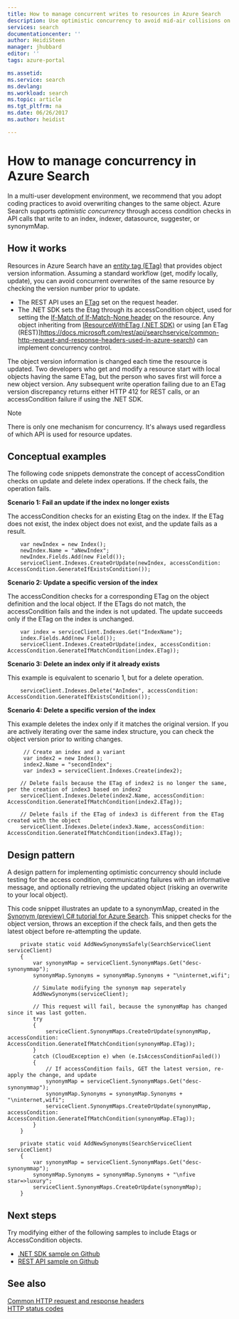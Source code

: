 ```yaml
---
title: How to manage concurrent writes to resources in Azure Search
description: Use optimistic concurrency to avoid mid-air collisions on updates or deletes to indexes, indexers, data sources.
services: search
documentationcenter: ''
author: HeidiSteen
manager: jhubbard
editor: ''
tags: azure-portal

ms.assetid: 
ms.service: search
ms.devlang: 
ms.workload: search
ms.topic: article
ms.tgt_pltfrm: na
ms.date: 06/26/2017
ms.author: heidist

---
```

# How to manage concurrency in Azure Search

In a multi-user development environment, we recommend that you adopt coding practices to avoid overwriting changes to the same object. Azure Search supports *optimistic concurrency* through access condition checks in API calls that write to an index, indexer, datasource, suggester, or synonymMap. 

## How it works

Resources in Azure Search have an [entity tag (ETag)](https://en.wikipedia.org/wiki/HTTP_ETag) that provides object version information. Assuming a standard workflow (get, modify locally, update), you can avoid concurrent overwrites of the same resource by checking the version number prior to update. 

+ The REST API uses an [ETag](https://docs.microsoft.com/rest/api/searchservice/common-http-request-and-response-headers-used-in-azure-search) set on the request header.
+ The .NET SDK sets the Etag through its accessCondition object, used for setting the [If-Match of If-Match-None header](https://docs.microsoft.com/rest/api/searchservice/common-http-request-and-response-headers-used-in-azure-search) on the resource. Any object inheriting from [IResourceWithETag (.NET SDK)](https://docs.microsoft.com/dotnet/api/microsoft.azure.search.models.iresourcewithetag?view=azuresearch-3.0.2) or using [an ETag (REST)]https://docs.microsoft.com/rest/api/searchservice/common-http-request-and-response-headers-used-in-azure-search) can implement concurrency control.

The object version information is changed each time the resource is updated. Two developers who get and modify a resource start with local objects having the same ETag, but the person who saves first will force a new object version. Any subsequent write operation failing due to an ETag version discrepancy returns either HTTP 412 for REST calls, or an accessCondition failure if using the .NET SDK. 

> [!Note]
> There is only one mechanism for concurrency. It's always used regardless of which API is used for resource updates. 

## Conceptual examples

The following code snippets demonstrate the concept of accessCondition checks on update and delete index operations. If the check fails, the operation fails.

**Scenario 1: Fail an update if the index no longer exists**

The accessCondition checks for an existing Etag on the index. If the ETag does not exist, the index object does not exist, and the update fails as a result. 

        var newIndex = new Index();
        newIndex.Name = "aNewIndex";
        newIndex.Fields.Add(new Field());
        serviceClient.Indexes.CreateOrUpdate(newIndex, accessCondition: AccessCondition.GenerateIfExistsCondition());

**Scenario 2: Update a specific version of the index**

The accessCondition checks for a corresponding ETag on the object definition and the local object. If the ETags do not match, the accessCondition fails and the index is not updated. The update succeeds only if the ETag on the index is unchanged. 

        var index = serviceClient.Indexes.Get("IndexName");
        index.Fields.Add(new Field());
        serviceClient.Indexes.CreateOrUpdate(index, accessCondition: AccessCondition.GenerateIfMatchCondition(index.ETag));

**Scenario 3: Delete an index only if it already exists**

This example is equivalent to scenario 1, but for a delete operation.

        serviceClient.Indexes.Delete("AnIndex", accessCondition: AccessCondition.GenerateIfExistsCondition()); 


**Scenario 4: Delete a specific version of the index**

This example deletes the index only if it matches the original version. If you are actively iterating over the same index structure, you can check the object version prior to writing changes.

         // Create an index and a variant
         var index2 = new Index();
         index2.Name = "secondIndex";
         var index3 = serviceClient.Indexes.Create(index2);

        // Delete fails because the ETag of index2 is no longer the same, per the creation of index3 based on index2
        serviceClient.Indexes.Delete(index2.Name, accessCondition:  AccessCondition.GenerateIfMatchCondition(index2.ETag)); 

        // Delete fails if the ETag of index3 is different from the ETag created with the object
        serviceClient.Indexes.Delete(index3.Name, accessCondition: AccessCondition.GenerateIfMatchCondition(index3.ETag)); 

## Design pattern

A design pattern for implementing optimistic concurrency should include testing for the access condition, communicating failures with an informative message, and optionally retrieving the updated object (risking an overwrite to your local object).

This code snippet illustrates an update to a synonymMap, created in the [Synonym (preview) C# tutorial for Azure Search](https://docs.microsoft.com/azure/search/search-synonyms-tutorial-sdk). This snippet checks for the object version, throws an exception if the check fails, and then gets the latest object before re-attempting the update.

        private static void AddNewSynonymsSafely(SearchServiceClient serviceClient)
        {
            var synonymMap = serviceClient.SynonymMaps.Get("desc-synonymmap");
            synonymMap.Synonyms = synonymMap.Synonyms + "\ninternet,wifi";

            // Simulate modifying the synonym map seperately
            AddNewSynonyms(serviceClient);
            
            // This request will fail, because the synonymMap has changed since it was last gotten.
            try
            {
                serviceClient.SynonymMaps.CreateOrUpdate(synonymMap, accessCondition: AccessCondition.GenerateIfMatchCondition(synonymMap.ETag));
            }
            catch (CloudException e) when (e.IsAccessConditionFailed())
            {
                // If accessCondition fails, GET the latest version, re-apply the change, and update
                synonymMap = serviceClient.SynonymMaps.Get("desc-synonymmap");
                synonymMap.Synonyms = synonymMap.Synonyms + "\ninternet,wifi";
                serviceClient.SynonymMaps.CreateOrUpdate(synonymMap, accessCondition: AccessCondition.GenerateIfMatchCondition(synonymMap.ETag));
            }
        }

        private static void AddNewSynonyms(SearchServiceClient serviceClient)
        {
            var synonymMap = serviceClient.SynonymMaps.Get("desc-synonymmap");
            synonymMap.Synonyms = synonymMap.Synonyms + "\nfive star=>luxury";
            serviceClient.SynonymMaps.CreateOrUpdate(synonymMap);
        }

## Next steps

Try modifying either of the following samples to include Etags or AccessCondition objects.

+ [.NET SDK sample on Github](https://github.com/Azure-Samples/search-dotnet-getting-started) 
+ [REST API sample on Github](https://github.com/Azure-Samples/search-rest-api-getting-started) 

## See also

 [Common HTTP request and response headers](https://docs.microsoft.com/rest/api/searchservice/common-http-request-and-response-headers-used-in-azure-search)    
 [HTTP status codes](https://docs.microsoft.com/rest/api/searchservice/http-status-codes) 